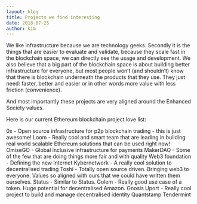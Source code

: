 ```yaml
---
layout: blog
title: Projects we find interesting
date: 2018-07-25
author: kim
---
```


We like infrastructure because we are technology geeks. Secondly it is the things that are easier to evaluate and validate, because they scale fast in the blockchain space, we can directly see the usage and development. We also believe that a big part of the blockchain space is about building better infrastructure for everyone, but most people won’t (and shouldn’t) know that there is blockchain underneath the products that they use. They just need: faster, better and easier or in other words more value with less friction (convenience).

And most importantly these projects are very aligned around the Enhanced Society values.

Here is our current Ethereum blockchain project love list:

0x - Open source infrastructure for p2p blockchain trading - this is just awesome!
Loom - Really cool and smart team that are leading in building real world scalable Ethereum solutions that can be used right now!
OmiseGO - Global inclusive infrastructure for payments
MakerDAO - Some of the few that are doing things more fair and with quality
Web3 foundation - Defining the new Internet
Kybernetwork - A really cool solution to decentralised trading
Toshi - Totally open source driven. Bringing web3 to everyone. Values so aligned with ours that we could have written them ourselves.
Status - Similar to Status.
Golem - Really good use case of a token. Huge potential for decentralised Amazon.
Gnosis
Uport - Really cool project to build and manage decentralised identity
Quantstamp
Tendermint
